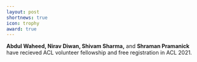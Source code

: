 ```yaml
---
layout: post
shortnews: true
icon: trophy
award: true
---
```


<b>Abdul Waheed, Nirav Diwan, Shivam Sharma,</b> and <b>Shraman Pramanick</b> have recieved ACL volunteer fellowship and free registration in ACL 2021.